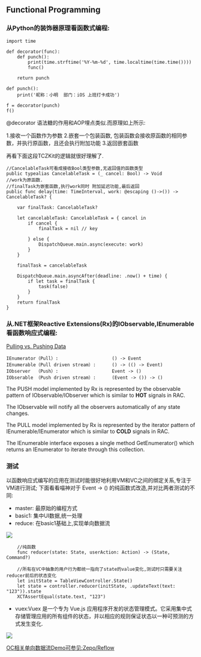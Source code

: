 ## Functional Programming

### 从Python的装饰器原理看函数式编程:

```
import time

def decorator(func):
    def punch():
        print(time.strftime('%Y-%m-%d', time.localtime(time.time())))
        func()

    return punch

def punch():
    print('昵称：小明  部门：iOS 上班打卡成功')

f = decorator(punch)
f()
```

@decorator 语法糖的作用和AOP埋点类似.而原理如上所示:

1.接收一个函数作为参数
2.嵌套一个包装函数, 包装函数会接收原函数的相同参数，并执行原函数，且还会执行附加功能
3.返回嵌套函数

再看下面这段TCZKit的逻辑就很好理解了.

```
//CancelableTask可看成接收Bool类型参数,无返回值的函数类型
public typealias CancelableTask = (_ cancel: Bool) -> Void
//work为原函数.
//finalTask为嵌套函数,执行work同时 附加延迟功能,最后返回
public func delay(time: TimeInterval, work: @escaping ()->()) -> CancelableTask? {
    
    var finalTask: CancelableTask?
    
    let cancelableTask: CancelableTask = { cancel in
        if cancel {
            finalTask = nil // key
            
        } else {
            DispatchQueue.main.async(execute: work)
        }
    }
    
    finalTask = cancelableTask
    
    DispatchQueue.main.asyncAfter(deadline: .now() + time) {
        if let task = finalTask {
            task(false)
        }
    }
    return finalTask
}
```

### 从.NET框架Reactive Extensions(Rx)的IObservable,IEnumerable看函数响应式编程:

[Pulling vs. Pushing Data](https://msdn.microsoft.com/en-us/library/hh242985.aspx)

```
IEnumerator（Pull）:                    () -> Event
IEnumerable（Pull driven stream）:      () -> (() -> Event)
IObserver  （Push）:                    Event -> ()
IObserable （Push driven stream）:      (Event -> ()) -> ()
```


The PUSH model implemented by Rx is represented by the observable pattern of IObservable<T>/IObserver<T> which is similar to **HOT** signals in RAC.

The IObservable will notify all the observers automatically of any state changes. 

The PULL model implemented by Rx is represented by the iterator pattern of IEnumerable<T>/IEnumerator<T> which is similar to **COLD** signals in RAC. 

The IEnumerable<T> interface exposes a single method GetEnumerator() which returns an IEnumerator<T> to iterate through this collection.


### 测试


以函数响应式编写的应用在测试时能很好地利用VM和VC之间的绑定关系,专注于VM进行测试;
下面看看喵神对于 Event -> () 的纯函数式改造,并对比两者测试的不同:

- master: 最原始的编程方式
- basic1: 集中UI数据,统一处理
- reduce: 在basic1基础上,实现单向数据流

![](https://ws1.sinaimg.cn/large/006tKfTcgy1fjs0fvb71bj31e40ncmze.jpg)

```
    //纯函数
    func reducer(state: State, userAction: Action) -> (State, Command?) 
```

```
    //所有在VC中抽象的用户行为都统一指向了state的value变化,测试时只需要关注reducer前后的状态变化
    let initState = TableViewController.State()
    let state = controller.reducer(initState, .updateText(text: "123")).state
    XCTAssertEqual(state.text, "123")
```

- vuex:Vuex 是一个专为 Vue.js 应用程序开发的状态管理模式。它采用集中式存储管理应用的所有组件的状态，并以相应的规则保证状态以一种可预测的方式发生变化.


![](https://ws3.sinaimg.cn/large/006tNc79gy1fk42jdhi50j316e0w6whi.jpg)

[OC相关单向数据流Demo可参见:Zepo/Reflow](https://github.com/Zepo/Reflow)


